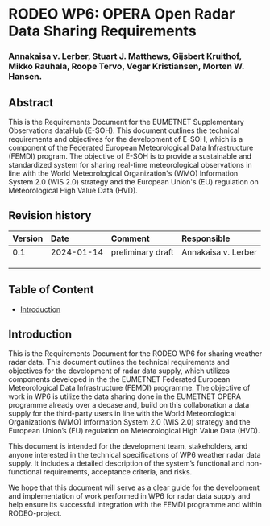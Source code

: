 # RODEO WP6: OPERA Open Radar Data Sharing Requirements

### Annakaisa v. Lerber, Stuart J. Matthews, Gijsbert Kruithof, Mikko Rauhala, Roope Tervo, Vegar Kristiansen, Morten W. Hansen.


## Abstract

This is the Requirements Document for the EUMETNET Supplementary Observations
dataHub (E-SOH). This document outlines the technical requirements and
objectives for the development of E-SOH, which is a component of the Federated
European Meteorological Data Infrastructure (FEMDI) program. The objective of
E-SOH is to provide a sustainable and standardized system for sharing real-time
meteorological observations in line with the World Meteorological
Organization's (WMO) Information System 2.0 (WIS 2.0) strategy and the European
Union's (EU) regulation on Meteorological High Value Data (HVD).

## Revision history
| Version | Date | Comment | Responsible
| :--- | :--- | :--- | :--- 
| 0.1 | 2024-01-14 | preliminary draft | Annakaisa v. Lerber
| | | |
| | | |
| | | |


## Table of Content
- [Introduction](#Introduction)

## Introduction
This is the Requirements Document for the RODEO WP6 for sharing weather radar data. This document outlines the technical requirements and objectives for the development of radar data supply, which utilizes components developed in the the EUMETNET Federated European Meteorological Data Infrastructure (FEMDI) programme. The objective of work in WP6 is utilize the data sharing done in the EUMETNET OPERA programme already over a decase and, build on this collaboration a data supply for the third-party users in line with the World Meteorological Organization’s (WMO) Information System 2.0 (WIS 2.0) strategy and the European Union’s (EU) regulation on Meteorological High Value Data (HVD).

This document is intended for the development team, stakeholders, and anyone interested in the technical specifications of WP6 weather radar data supply. It includes a detailed description of the system’s functional and non-functional requirements, acceptance criteria, and risks.

We hope that this document will serve as a clear guide for the development and implementation of work performed in WP6 for radar data supply and help ensure its successful integration with the FEMDI programme and within RODEO-project.
